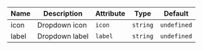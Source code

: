 | Name       | Description                   | Attribute        | Type                                      | Default             |
|------------|-------------------------------|------------------|-------------------------------------------|---------------------|
|<div className="Api__Table"> <div>icon</div> <div className="Api__Table Docs__Tags"></div></div>| Dropdown icon | `icon` | `string` | `undefined` |
|<div className="Api__Table"> <div>label</div> <div className="Api__Table Docs__Tags"></div></div>| Dropdown label | `label` | `string` | `undefined` |
